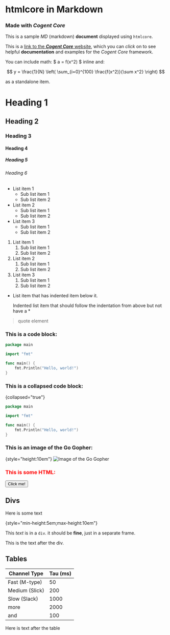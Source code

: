 # htmlcore in Markdown

### Made with ***Cogent Core***

This is a sample _MD_ (markdown) **document** displayed using `htmlcore`.

This is a [link to the ***Cogent Core*** website](https://cogentcore.org/core), which you can _click_ on to see helpful **documentation** and examples for the *Cogent Core* framework.

You can include math: $ a = f(x^2) $ inline and:

$$
y = \frac{1}{N} \left( \sum_{i=0}^{100} \frac{f(x^2)}{\sum x^2} \right)
$$

as a standalone item.

# Heading 1
## Heading 2
### Heading 3
#### Heading 4
##### Heading 5
###### Heading 6

* List item 1
    * Sub list item 1
    * Sub list item 2
* List item 2
    * Sub list item 1
    * Sub list item 2
* List item 3
    * Sub list item 1
    * Sub list item 2

1. List item 1
    1. Sub list item 1
    2. Sub list item 2
2. List item 2
    1. Sub list item 1
    2. Sub list item 2
3. List item 3
    1. Sub list item 1
    2. Sub list item 2


* List item that has indented item below it.

	Indented list item that should follow the indentation from above but not have a *

> quote element
	
	
### This is a code block:

```go
package main

import "fmt"

func main() {
    fmt.Println("Hello, world!")
}
```

### This is a collapsed code block:

{collapsed="true"}
```go
package main

import "fmt"

func main() {
    fmt.Println("Hello, world!")
}
```

### This is an image of the Go Gopher: 

{style="height:10em"}
![Image of the Go Gopher](https://miro.medium.com/v2/resize:fit:1000/0*YISbBYJg5hkJGcQd.png)

<h3 style="color:red">This is some HTML:</h3>

<button>Click me!</button>

## Divs

Here is some text

{style="min-height:5em;max-height:10em"}
<div>

This _text_ is in a `div`. it should be **fine**, just in a separate frame.

</div>

This is the text after the div.

## Tables

| Channel Type     | Tau (ms) |
|------------------|----------|
| Fast (M-type)    | 50       |
| Medium (Slick)   | 200      |
| Slow (Slack)     | 1000     |
| more | 2000 |
| and  | 100 |

Here is text after the table

